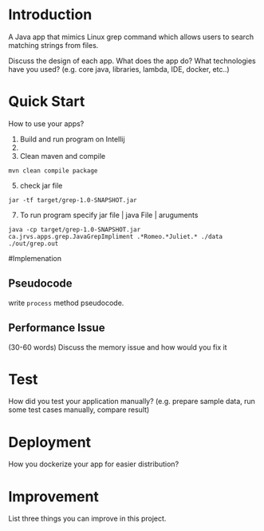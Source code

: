 # Introduction
A Java app that mimics Linux grep command which allows users to search matching strings from files.


Discuss the design of each app. What does the app do? What technologies have you used? (e.g. core java, libraries, lambda, IDE, docker, etc..)

# Quick Start
How to use your apps?
1) Build and run program on Intellij
2) 
3) Clean maven and compile 
```
mvn clean compile package
```
5) check jar file
```
jar -tf target/grep-1.0-SNAPSHOT.jar
```
7) To run program specify jar file | java File | aruguments

```
java -cp target/grep-1.0-SNAPSHOT.jar ca.jrvs.apps.grep.JavaGrepImpliment .*Romeo.*Juliet.* ./data ./out/grep.out
```

#Implemenation
## Pseudocode
write `process` method pseudocode.

## Performance Issue
(30-60 words)
Discuss the memory issue and how would you fix it

# Test
How did you test your application manually? (e.g. prepare sample data, run some test cases manually, compare result)

# Deployment
How you dockerize your app for easier distribution?

# Improvement
List three things you can improve in this project.
